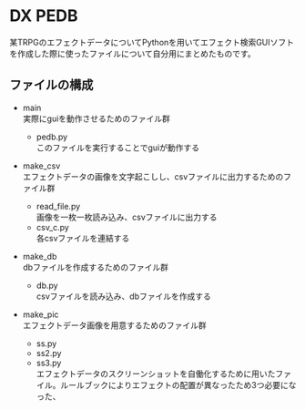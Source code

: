 # DX PEDB
某TRPGのエフェクトデータについてPythonを用いてエフェクト検索GUIソフトを作成した際に使ったファイルについて自分用にまとめたものです。  
## ファイルの構成
- main  
実際にguiを動作させるためのファイル群
  - pedb.py  
このファイルを実行することでguiが動作する

- make_csv  
エフェクトデータの画像を文字起こしし、csvファイルに出力するためのファイル群
  - read_file.py  
画像を一枚一枚読み込み、csvファイルに出力する
  - csv_c.py  
各csvファイルを連結する

- make_db  
dbファイルを作成するためのファイル群
  - db.py  
csvファイルを読み込み、dbファイルを作成する

- make_pic  
エフェクトデータ画像を用意するためのファイル群
  - ss.py  
  - ss2.py  
  - ss3.py  
エフェクトデータのスクリーンショットを自働化するために用いたファイル。ルールブックによりエフェクトの配置が異なったため3つ必要になった、
